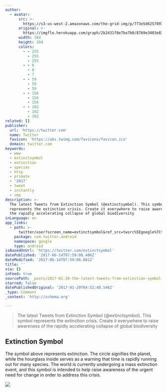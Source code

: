 ```yaml
---
author:
  - avatar:
      src: >-
        https://s3-us-west-2.amazonaws.com/the-grid-img/p/773e5d6257897a5dc642878c0093974d1fc76bc6.jpg
      original: >-
        https://imgflo.herokuapp.com/graph/2b2431f8e7ba7b0/8769e3403e8368c28716fd5dac4adf8a/croprotate.jpeg?cropheight=384&cropwidth=384&degrees=0&input=https%3A%2F%2Fpbs.twimg.com%2Fprofile_images%2F567733818199531520%2Fu3Y7lq8z_400x400.jpeg&x=8&y=8
      width: 384
      height: 384
      colors:
        - - 255
          - 255
          - 255
        - - 6
          - 8
          - 7
        - - 59
          - 59
          - 59
        - - 156
          - 156
          - 156
        - - 102
          - 102
          - 102
related: []
publisher:
  url: 'https://twitter.com'
  name: Twitter
  favicon: 'https://abs.twimg.com/favicons/favicon.ico'
  domain: twitter.com
keywords:
  - www
  - extinctsymbol
  - extinction
  - species
  - http
  - primate
  - '2017'
  - tweet
  - instantly
  - cmp
description: >-
  The latest Tweets from Extinction Symbol (@extinctsymbol). This symbol
  represents the extinction crisis. Create it everywhere to raise awareness of
  the rapidly accelerating collapse of global biodiversity
inLanguage: en
app_links:
  - path: >-
      twitter/user?screen_name=extinctsymbol&ref_src=twsrc%5Egoogle%7Ctwcamp%5Eandroidseo%7Ctwgr%5Eprofile
    package: com.twitter.android
    namespace: google
    type: android
isBasedOnUrl: 'https://twitter.com/extinctsymbol'
datePublished: '2017-06-14T07:59:06.486Z'
dateModified: '2017-06-14T07:59:06.081Z'
title: ''
via: {}
inFeed: true
sourcePath: _posts/2017-01-20-the-latest-tweets-from-extinction-symbol-extinctsymbol-t.md
starred: false
datePublishedOriginal: '2017-01-20T04:52:40.546Z'
_type: Comment
_context: 'http://schema.org'

---
```

> The latest Tweets from Extinction Symbol (@extinctsymbol). This symbol represents the extinction crisis. Create it everywhere to raise awareness of the rapidly accelerating collapse of global biodiversity

<article style=""><h1>Extinction Symbol</h1><p>The symbol above represents extinction. The circle signifies the planet, while the hourglass inside serves as a warning that time is rapidly running out for many species. The world is currently undergoing a mass extinction event, and this symbol is intended to help raise awareness of the urgent need for change in order to address this crisis.</p><img src="http://www.extinctionsymbol.info/fire.jpg" /></article>